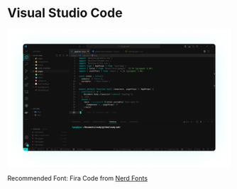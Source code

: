 # Visual Studio Code

<img alt="visual-studio-code-dark" src="https://github.com/coodyme/theme/blob/main/screenshots/visual-studio-code-dark.png?raw=true">

Recommended Font: Fira Code from [Nerd Fonts](https://www.nerdfonts.com/font-downloads)
    
